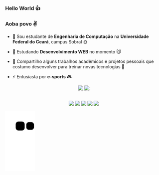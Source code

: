 ### Hello World 👍
### Aoba povo ✌️


- 🔭 Sou estudante de **Engenharia de Computação** na **Universidade Federal do Ceará**, campus Sobral 🌞
- 🌱 Estudando **Desenvolvimento WEB** no momento 😼

- 💬 Compartilho alguns trabalhos acadêmicos e projetos pessoais que costumo desenvolver para treinar novas tecnologias 💬

- ⚡ Entusiasta por **e-sports** 🎮


<div align="center">
  <a href="https://github.com/martinsevandro">
  <img height="180em" src="https://github-readme-stats.vercel.app/api?username=martinsevandro&show_icons=true&theme=tokyonight&include_all_commits=true&count_private=true"/>
  <img height="180em" src="https://github-readme-stats.vercel.app/api/top-langs/?username=martinsevandro&layout=compact&langs_count=7&theme=tokyonight"/>
</div>
  
  ##
  
<div align="center">
    <a href="https://www.youtube.com/yuse1" target="_blank"><img src="https://img.shields.io/badge/YouTube-FF0000?style=for-the-badge&logo=youtube&logoColor=white" target="_blank"></a>
    <a href="https://instagram.com/ef_martins" target="_blank"><img src="https://img.shields.io/badge/-Instagram-%23E4405F?style=for-the-badge&logo=instagram&logoColor=white" target="_blank"></a>
    <a href="https://www.twitch.tv/yuse1br" target="_blank"><img src="https://img.shields.io/badge/Twitch-9146FF?style=for-the-badge&logo=twitch&logoColor=white" target="_blank"></a>
    <a href = "mailto:evandrofmartins@alu.ufc.br"><img src="https://img.shields.io/badge/-Gmail-%23333?style=for-the-badge&logo=gmail&logoColor=white" target="_blank"></a>
    <a href="https://www.linkedin.com/in/evandrofilhomartins/" target="_blank"><img src="https://img.shields.io/badge/-LinkedIn-%230077B5?style=for-the-badge&logo=linkedin&logoColor=white" target="_blank"></a> 
</div>
  

  ![Snake animation](https://github.com/martinsevandro/martinsevandro/blob/output/github-contribution-grid-snake.svg)

  
    
  
  
